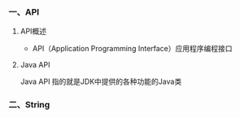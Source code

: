 ### 一、API

1. API概述

   * API（Application Programming Interface）应用程序编程接口

2. Java API

   Java API 指的就是JDK中提供的各种功能的Java类

### 二、String

